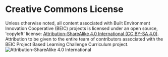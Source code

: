 # Creative Commons License

Unless otherwise noted, all content associated with Built Environment Innovation Cooperative (BEIC) projects is licensed under an open source, 'copyleft' license: [Attribution-ShareAlike 4.0 International (CC BY-SA 4.0)](https://creativecommons.org/licenses/by-sa/4.0/).  Attribution to be given to the entire team of contributors associated with the BEIC Project Based Learning Challenge Curriculum project.
![Attribution-ShareAlike 4.0 International](http://i.creativecommons.org/l/by-sa/3.0/88x31.png)
